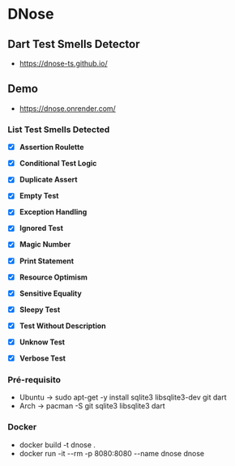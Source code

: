 # DNose
## Dart Test Smells Detector

- https://dnose-ts.github.io/

## Demo

- https://dnose.onrender.com/


### List Test Smells Detected

- [x] **Assertion Roulette**
- [x] **Conditional Test Logic**
- [x] **Duplicate Assert**
- [x] **Empty Test**
- [x] **Exception Handling**
- [x] **Ignored Test**
- [x] **Magic Number**
- [x] **Print Statement**
- [x] **Resource Optimism**
- [x] **Sensitive Equality**
- [x] **Sleepy Test**
- [x] **Test Without Description**
- [x] **Unknow Test**
- [x] **Verbose Test**


### Pré-requisito

- Ubuntu -> sudo apt-get -y install sqlite3 libsqlite3-dev git dart
- Arch -> pacman -S git sqlite3 libsqlite3 dart


### Docker

- docker build -t dnose .
- docker run -it --rm -p 8080:8080 --name dnose dnose
